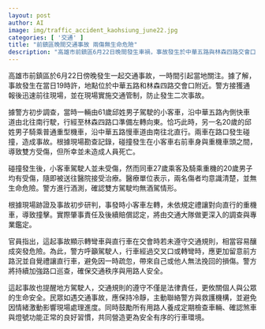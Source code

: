 ```yaml
---
layout: post
author: AI
image: img/traffic_accident_kaohsiung_june22.jpg
categories: [ '交通' ]
title: "前鎮區晚間交通事故 兩傷無生命危險"
description: "高雄市前鎮區6月22日晚間發生車禍，事故發生於中華五路與林森四路交會口，造成兩人受傷。初步調查指出小客車左轉未禮讓對向直行機車導致碰撞，目前雙方駕駛均無酒駕，詳細肇責將由交通大隊進一步釐清。警方呼籲駕駛經過路口時提高警覺，遵守交通規則，維護用路安全。"
---
```

高雄市前鎮區於6月22日傍晚發生一起交通事故，一時間引起當地關注。據了解，事故發生在當日19時許，地點位於中華五路和林森四路交會口附近。警方接獲通報後迅速前往現場，並在現場實施交通管制，防止發生二次事故。

據警方初步調查，當時一輛由61歲邱姓男子駕駛的小客車，沿中華五路內側快車道由北往南行駛，行經至林森四路口準備左轉向東。恰巧此時，另一名20歲的邱姓男子騎乘普通重型機車，沿中華五路慢車道由南往北直行。兩車在路口發生碰撞，造成事故。根據現場勘查記錄，碰撞發生在小客車右前車身與重機車頭之間，導致雙方受傷，但所幸並未造成人員死亡。

碰撞發生後，小客車駕駛人並未受傷，然而同車27歲乘客及騎乘重機的20歲男子均有受傷，隨即被送往醫院接受治療。醫療單位表示，兩名傷者均意識清楚，並無生命危險。警方進行酒測，確認雙方駕駛均無酒駕情形。

根據現場跡證及事故初步研判，事發時小客車左轉，未依規定禮讓對向直行的重機車，導致撞擊。實際肇事責任及後續賠償認定，將由交通大隊做更深入的調查與專業鑑定。

官員指出，這起事故顯示轉彎車與直行車在交會時若未遵守交通規則，相當容易釀成突發危險。為此，警方呼籲駕駛人，行車經過交叉口或轉彎時，應更加留意前方路況並自覺禮讓直行車，避免因一時疏忽，帶來自己或他人無法挽回的損傷。警方將持續加強路口巡查，確保交通秩序與用路人安全。

這起事故也提醒地方駕駛人，交通規則的遵守不僅是法律責任，更攸關個人與公眾的生命安全。民眾如遇交通事故，應保持冷靜，主動聯絡警方與救護機構，並避免因情緒激動影響現場處理進度。同時鼓勵所有用路人養成定期檢查車輛、確認煞車與燈號功能正常的良好習慣，共同營造更為安全有序的行車環境。